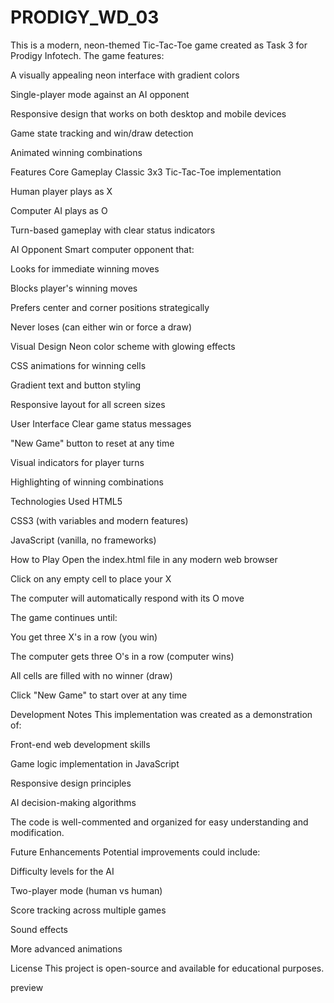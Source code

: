 # PRODIGY_WD_03

This is a modern, neon-themed Tic-Tac-Toe game created as Task 3 for Prodigy Infotech. The game features:

A visually appealing neon interface with gradient colors

Single-player mode against an AI opponent

Responsive design that works on both desktop and mobile devices

Game state tracking and win/draw detection

Animated winning combinations

Features
Core Gameplay
Classic 3x3 Tic-Tac-Toe implementation

Human player plays as X

Computer AI plays as O

Turn-based gameplay with clear status indicators

AI Opponent
Smart computer opponent that:

Looks for immediate winning moves

Blocks player's winning moves

Prefers center and corner positions strategically

Never loses (can either win or force a draw)

Visual Design
Neon color scheme with glowing effects

CSS animations for winning cells

Gradient text and button styling

Responsive layout for all screen sizes

User Interface
Clear game status messages

"New Game" button to reset at any time

Visual indicators for player turns

Highlighting of winning combinations

Technologies Used
HTML5

CSS3 (with variables and modern features)

JavaScript (vanilla, no frameworks)

How to Play
Open the index.html file in any modern web browser

Click on any empty cell to place your X

The computer will automatically respond with its O move

The game continues until:

You get three X's in a row (you win)

The computer gets three O's in a row (computer wins)

All cells are filled with no winner (draw)

Click "New Game" to start over at any time

Development Notes
This implementation was created as a demonstration of:

Front-end web development skills

Game logic implementation in JavaScript

Responsive design principles

AI decision-making algorithms

The code is well-commented and organized for easy understanding and modification.

Future Enhancements
Potential improvements could include:

Difficulty levels for the AI

Two-player mode (human vs human)

Score tracking across multiple games

Sound effects

More advanced animations

License
This project is open-source and available for educational purposes.

preview
